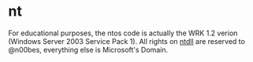 # nt
For educational purposes, the ntos code is actually the WRK 1.2 verion (Windows Server 2003 Service Pack 1).
All rights on [ntdll](https://github.com/reservedcloud/nt/tree/main/ntdll) are reserved to @n00bes, everything else is Microsoft's Domain.
